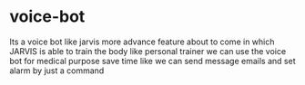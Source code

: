 # voice-bot
Its a voice bot like jarvis more advance feature about to come in which JARVIS is able to train the body like personal trainer
we can use the voice bot for medical purpose 
save time like we can send message emails and set alarm by just a command 
